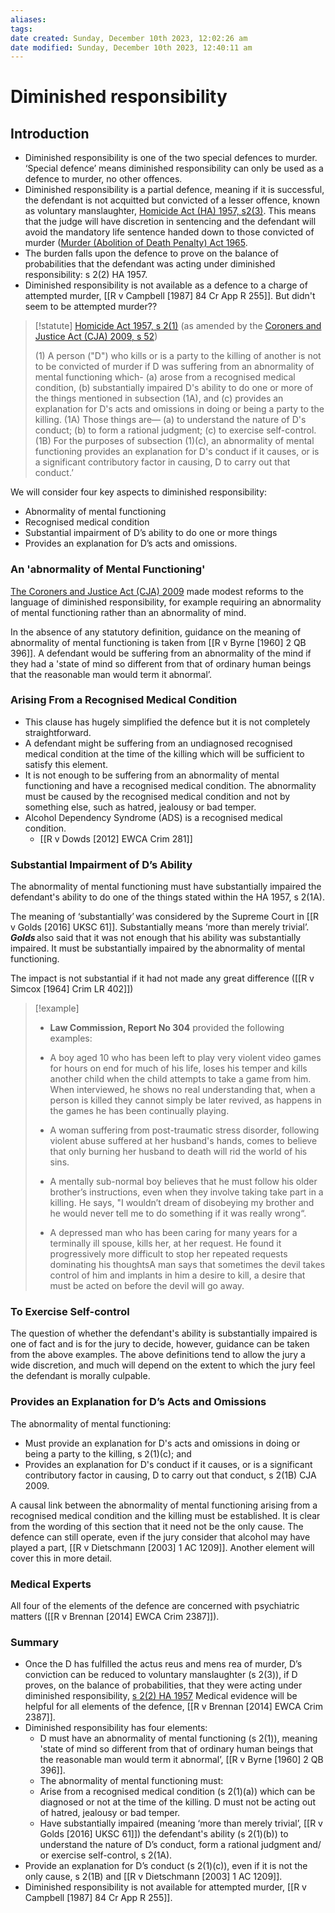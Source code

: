 ```yaml
---
aliases: 
tags: 
date created: Sunday, December 10th 2023, 12:02:26 am
date modified: Sunday, December 10th 2023, 12:40:11 am
---
```


# Diminished responsibility

## Introduction

- Diminished responsibility is one of the two special defences to murder. ‘Special defence’ means diminished responsibility can only be used as a defence to murder, no other offences.
- Diminished responsibility is a partial defence, meaning if it is successful, the defendant is not acquitted but convicted of a lesser offence, known as voluntary manslaughter, [Homicide Act (HA) 1957, s2(3)](https://www.legislation.gov.uk/ukpga/Eliz2/5-6/11/section/2). This means that the judge will have discretion in sentencing and the defendant will avoid the mandatory life sentence handed down to those convicted of murder ([Murder (Abolition of Death Penalty) Act 1965](https://www.legislation.gov.uk/ukpga/1965/71/contents).
- The burden falls upon the defence to prove on the balance of probabilities that the defendant was acting under diminished responsibility: s 2(2) HA 1957.
- Diminished responsibility is not available as a defence to a charge of attempted murder, [[R v Campbell [1987] 84 Cr App R 255]]. But didn't seem to be attempted murder??

> [!statute] [Homicide Act 1957, s 2(1)](https://www.legislation.gov.uk/ukpga/Eliz2/5-6/11/section/2) (as amended by the [Coroners and Justice Act (CJA) 2009, s 52](https://www.legislation.gov.uk/ukpga/2009/25/section/52))
> 
> (1) A person ("D") who kills or is a party to the killing of another is not to be convicted of murder if D was suffering from an abnormality of mental functioning which-
> (a) arose from a recognised medical condition,
> (b) substantially impaired D's ability to do one or more of the things mentioned in subsection (1A), and
> (c) provides an explanation for D's acts and omissions in doing or being a party to the killing.
> (1A) Those things are—
> (a) to understand the nature of D's conduct;
> (b) to form a rational judgment;
> (c) to exercise self-control.
> (1B) For the purposes of subsection (1)(c), an abnormality of mental functioning provides an explanation for D's conduct if it causes, or is a significant contributory factor in causing, D to carry out that conduct.’

We will consider four key aspects to diminished responsibility:

- Abnormality of mental functioning
- Recognised medical condition
- Substantial impairment of D’s ability to do one or more things
- Provides an explanation for D’s acts and omissions.

### An 'abnormality of Mental Functioning'

[The Coroners and Justice Act (CJA) 2009](https://www.legislation.gov.uk/ukpga/2009/25/contents) made modest reforms to the language of diminished responsibility, for example requiring an abnormality of mental functioning rather than an abnormality of mind.

In the absence of any statutory definition, guidance on the meaning of abnormality of mental functioning is taken from [[R v Byrne [1960] 2 QB 396]]. A defendant would be suffering from an abnormality of the mind if they had a 'state of mind so different from that of ordinary human beings that the reasonable man would term it abnormal’.

### Arising From a Recognised Medical Condition

- This clause has hugely simplified the defence but it is not completely straightforward.
- A defendant might be suffering from an undiagnosed recognised medical condition at the time of the killing which will be sufficient to satisfy this element.
- It is not enough to be suffering from an abnormality of mental functioning and have a recognised medical condition. The abnormality must be caused by the recognised medical condition and not by something else, such as hatred, jealousy or bad temper.
- Alcohol Dependency Syndrome (ADS) is a recognised medical condition.
	- [[R v Dowds [2012] EWCA Crim 281]]

### Substantial Impairment of D’s Ability

The abnormality of mental functioning must have substantially impaired the defendant's ability to do one of the things stated within the HA 1957, s 2(1A).

The meaning of ‘substantially’ was considered by the Supreme Court in [[R v Golds [2016] UKSC 61]]. Substantially means ‘more than merely trivial’. **_Golds_** also said that it was not enough that his ability was substantially impaired. It must be substantially impaired by the abnormality of mental functioning.

The impact is not substantial if it had not made any great difference ([[R v Simcox [1964] Crim LR 402]])

> [!example]
> - **Law Commission, Report No 304** provided the following examples:
> 
> - A boy aged 10 who has been left to play very violent video games for hours on end for much of his life, loses his temper and kills another child when the child attempts to take a game from him. When interviewed, he shows no real understanding that, when a person is killed they cannot simply be later revived, as happens in the games he has been continually playing.
> 
> - A woman suffering from post-traumatic stress disorder, following violent abuse suffered at her husband's hands, comes to believe that only burning her husband to death will rid the world of his sins.
> 
> - A mentally sub-normal boy believes that he must follow his older brother’s instructions, even when they involve taking take part in a killing. He says, "I wouldn’t dream of disobeying my brother and he would never tell me to do something if it was really wrong“.
> 
> - A depressed man who has been caring for many years for a terminally ill spouse, kills her, at her request. He found it progressively more difficult to stop her repeated requests dominating his thoughtsA man says that sometimes the devil takes control of him and implants in him a desire to kill, a desire that must be acted on before the devil will go away.

### To Exercise Self-control

The question of whether the defendant's ability is substantially impaired is one of fact and is for the jury to decide, however, guidance can be taken from the above examples. The above definitions tend to allow the jury a wide discretion, and much will depend on the extent to which the jury feel the defendant is morally culpable.

### Provides an Explanation for D’s Acts and Omissions

The abnormality of mental functioning:

- Must provide an explanation for D's acts and omissions in doing or being a party to the killing, s 2(1)(c); and
- Provides an explanation for D's conduct if it causes, or is a significant contributory factor in causing, D to carry out that conduct, s 2(1B) CJA 2009.

A causal link between the abnormality of mental functioning arising from a recognised medical condition and the killing must be established. It is clear from the wording of this section that it need not be the only cause. The defence can still operate, even if the jury consider that alcohol may have played a part, [[R v Dietschmann [2003] 1 AC 1209]]. Another element will cover this in more detail.

### Medical Experts

All four of the elements of the defence are concerned with psychiatric matters ([[R v Brennan [2014] EWCA Crim 2387]]).

### Summary

- Once the D has fulfilled the actus reus and mens rea of murder, D’s conviction can be reduced to voluntary manslaughter (s 2(3)), if D proves, on the balance of probabilities, that they were acting under diminished responsibility, [s 2(2) HA 1957](https://www.legislation.gov.uk/ukpga/Eliz2/5-6/11/section/2) Medical evidence will be helpful for all elements of the defence, [[R v Brennan [2014] EWCA Crim 2387]].
- Diminished responsibility has four elements:
	- D must have an abnormality of mental functioning (s 2(1)), meaning 'state of mind so different from that of ordinary human beings that the reasonable man would term it abnormal’, [[R v Byrne [1960] 2 QB 396]].
	- The abnormality of mental functioning must:
	- Arise from a recognised medical condition (s 2(1)(a)) which can be diagnosed or not at the time of the killing. D must not be acting out of hatred, jealousy or bad temper.
	- Have substantially impaired (meaning ‘more than merely trivial’, [[R v Golds [2016] UKSC 61]]) the defendant's ability (s 2(1)(b)) to understand the nature of D’s conduct, form a rational judgment and/ or exercise self-control, s 2(1A).
- Provide an explanation for D’s conduct (s 2(1)(c)), even if it is not the only cause, s 2(1B) and [[R v Dietschmann [2003] 1 AC 1209]].
- Diminished responsibility is not available for attempted murder, [[R v Campbell [1987] 84 Cr App R 255]].
